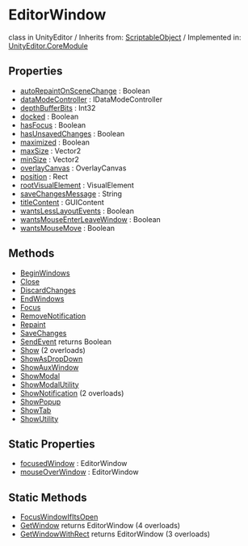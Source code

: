 # EditorWindow
class in UnityEditor
 / Inherits from: <a href="https://docs.unity3d.com/6000.2/Documentation/ScriptReference/ScriptableObject.html">ScriptableObject</a> / Implemented in: <a href="https://docs.unity3d.com/6000.2/Documentation/ScriptReference/UnityEditor.CoreModule.html">UnityEditor.CoreModule</a>

## Properties
- <a href="https://docs.unity3d.com/6000.2/Documentation/ScriptReference/EditorWindow-autoRepaintOnSceneChange.html">autoRepaintOnSceneChange</a> : Boolean
- <a href="https://docs.unity3d.com/6000.2/Documentation/ScriptReference/EditorWindow-dataModeController.html">dataModeController</a> : IDataModeController
- <a href="https://docs.unity3d.com/6000.2/Documentation/ScriptReference/EditorWindow-depthBufferBits.html">depthBufferBits</a> : Int32
- <a href="https://docs.unity3d.com/6000.2/Documentation/ScriptReference/EditorWindow-docked.html">docked</a> : Boolean
- <a href="https://docs.unity3d.com/6000.2/Documentation/ScriptReference/EditorWindow-hasFocus.html">hasFocus</a> : Boolean
- <a href="https://docs.unity3d.com/6000.2/Documentation/ScriptReference/EditorWindow-hasUnsavedChanges.html">hasUnsavedChanges</a> : Boolean
- <a href="https://docs.unity3d.com/6000.2/Documentation/ScriptReference/EditorWindow-maximized.html">maximized</a> : Boolean
- <a href="https://docs.unity3d.com/6000.2/Documentation/ScriptReference/EditorWindow-maxSize.html">maxSize</a> : Vector2
- <a href="https://docs.unity3d.com/6000.2/Documentation/ScriptReference/EditorWindow-minSize.html">minSize</a> : Vector2
- <a href="https://docs.unity3d.com/6000.2/Documentation/ScriptReference/EditorWindow-overlayCanvas.html">overlayCanvas</a> : OverlayCanvas
- <a href="https://docs.unity3d.com/6000.2/Documentation/ScriptReference/EditorWindow-position.html">position</a> : Rect
- <a href="https://docs.unity3d.com/6000.2/Documentation/ScriptReference/EditorWindow-rootVisualElement.html">rootVisualElement</a> : VisualElement
- <a href="https://docs.unity3d.com/6000.2/Documentation/ScriptReference/EditorWindow-saveChangesMessage.html">saveChangesMessage</a> : String
- <a href="https://docs.unity3d.com/6000.2/Documentation/ScriptReference/EditorWindow-titleContent.html">titleContent</a> : GUIContent
- <a href="https://docs.unity3d.com/6000.2/Documentation/ScriptReference/EditorWindow-wantsLessLayoutEvents.html">wantsLessLayoutEvents</a> : Boolean
- <a href="https://docs.unity3d.com/6000.2/Documentation/ScriptReference/EditorWindow-wantsMouseEnterLeaveWindow.html">wantsMouseEnterLeaveWindow</a> : Boolean
- <a href="https://docs.unity3d.com/6000.2/Documentation/ScriptReference/EditorWindow-wantsMouseMove.html">wantsMouseMove</a> : Boolean

## Methods
- <a href="https://docs.unity3d.com/6000.2/Documentation/ScriptReference/EditorWindow.BeginWindows.html">BeginWindows</a>
- <a href="https://docs.unity3d.com/6000.2/Documentation/ScriptReference/EditorWindow.Close.html">Close</a>
- <a href="https://docs.unity3d.com/6000.2/Documentation/ScriptReference/EditorWindow.DiscardChanges.html">DiscardChanges</a>
- <a href="https://docs.unity3d.com/6000.2/Documentation/ScriptReference/EditorWindow.EndWindows.html">EndWindows</a>
- <a href="https://docs.unity3d.com/6000.2/Documentation/ScriptReference/EditorWindow.Focus.html">Focus</a>
- <a href="https://docs.unity3d.com/6000.2/Documentation/ScriptReference/EditorWindow.RemoveNotification.html">RemoveNotification</a>
- <a href="https://docs.unity3d.com/6000.2/Documentation/ScriptReference/EditorWindow.Repaint.html">Repaint</a>
- <a href="https://docs.unity3d.com/6000.2/Documentation/ScriptReference/EditorWindow.SaveChanges.html">SaveChanges</a>
- <a href="https://docs.unity3d.com/6000.2/Documentation/ScriptReference/EditorWindow.SendEvent.html">SendEvent</a> returns Boolean
- <a href="https://docs.unity3d.com/6000.2/Documentation/ScriptReference/EditorWindow.Show.html">Show</a> (2 overloads)
- <a href="https://docs.unity3d.com/6000.2/Documentation/ScriptReference/EditorWindow.ShowAsDropDown.html">ShowAsDropDown</a>
- <a href="https://docs.unity3d.com/6000.2/Documentation/ScriptReference/EditorWindow.ShowAuxWindow.html">ShowAuxWindow</a>
- <a href="https://docs.unity3d.com/6000.2/Documentation/ScriptReference/EditorWindow.ShowModal.html">ShowModal</a>
- <a href="https://docs.unity3d.com/6000.2/Documentation/ScriptReference/EditorWindow.ShowModalUtility.html">ShowModalUtility</a>
- <a href="https://docs.unity3d.com/6000.2/Documentation/ScriptReference/EditorWindow.ShowNotification.html">ShowNotification</a> (2 overloads)
- <a href="https://docs.unity3d.com/6000.2/Documentation/ScriptReference/EditorWindow.ShowPopup.html">ShowPopup</a>
- <a href="https://docs.unity3d.com/6000.2/Documentation/ScriptReference/EditorWindow.ShowTab.html">ShowTab</a>
- <a href="https://docs.unity3d.com/6000.2/Documentation/ScriptReference/EditorWindow.ShowUtility.html">ShowUtility</a>

## Static Properties
- <a href="https://docs.unity3d.com/6000.2/Documentation/ScriptReference/EditorWindow-focusedWindow.html">focusedWindow</a> : EditorWindow
- <a href="https://docs.unity3d.com/6000.2/Documentation/ScriptReference/EditorWindow-mouseOverWindow.html">mouseOverWindow</a> : EditorWindow

## Static Methods
- <a href="https://docs.unity3d.com/6000.2/Documentation/ScriptReference/EditorWindow.FocusWindowIfItsOpen.html">FocusWindowIfItsOpen</a>
- <a href="https://docs.unity3d.com/6000.2/Documentation/ScriptReference/EditorWindow.GetWindow.html">GetWindow</a> returns EditorWindow (4 overloads)
- <a href="https://docs.unity3d.com/6000.2/Documentation/ScriptReference/EditorWindow.GetWindowWithRect.html">GetWindowWithRect</a> returns EditorWindow (3 overloads)
